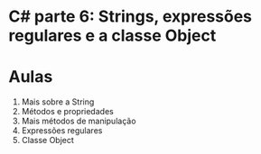 # C# parte 6: Strings, expressões regulares e a classe Object

# Aulas
1. Mais sobre a String
2. Métodos e propriedades
3. Mais métodos de manipulação
4. Expressões regulares
5. Classe Object
